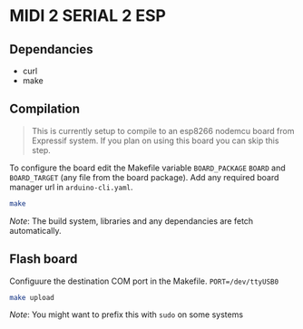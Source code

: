 # MIDI 2 SERIAL 2 ESP

## Dependancies
 - curl
 - make

## Compilation

 > This is currently setup to compile to an esp8266 nodemcu board from Expressif system.
    If you plan on using this board you can skip this step.

To configure the board edit the Makefile variable `BOARD_PACKAGE` `BOARD` and `BOARD_TARGET` (any file from the board package).
Add any required board manager url in `arduino-cli.yaml`.

```bash
make
```

*Note*: The build system, libraries and any dependancies are fetch automatically.

## Flash board
Configuure the destination COM port in the Makefile. `PORT=/dev/ttyUSB0`

```bash
make upload
```
*Note*: You might want to prefix this with `sudo` on some systems

